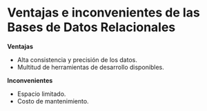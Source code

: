 # Ventajas e inconvenientes de las Bases de Datos Relacionales


 __Ventajas__

* Alta consistencia y precisión de los datos.
* Multitud de herramientas de desarrollo disponibles.

__Inconvenientes__

* Espacio limitado.
* Costo de mantenimiento.